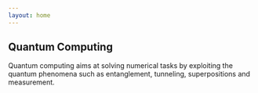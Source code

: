 ```yaml
---
layout: home
---
```


Quantum Computing
---------

Quantum computing aims at solving numerical tasks by exploiting the quantum phenomena such as entanglement, tunneling, superpositions and measurement. 

